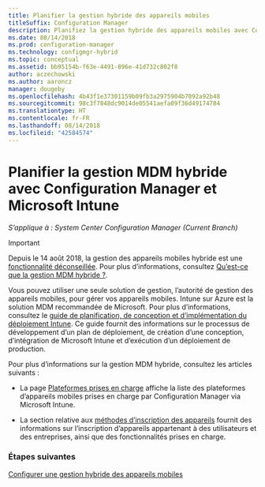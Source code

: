 ```yaml
---
title: Planifier la gestion hybride des appareils mobiles
titleSuffix: Configuration Manager
description: Planifiez la gestion hybride des appareils mobiles avec Configuration Manager et Microsoft Intune.
ms.date: 08/14/2018
ms.prod: configuration-manager
ms.technology: configmgr-hybrid
ms.topic: conceptual
ms.assetid: bb95154b-f63e-4491-896e-41d732c802f8
author: aczechowski
ms.author: aaroncz
manager: dougeby
ms.openlocfilehash: 4b43f1e37301159b09fb3a2975904b7092a92b48
ms.sourcegitcommit: 98c3f7848dc9014de05541aefa09f36d49174784
ms.translationtype: HT
ms.contentlocale: fr-FR
ms.lasthandoff: 08/14/2018
ms.locfileid: "42584574"
---
```

# <a name="plan-for-hybrid-mdm-with-configuration-manager-and-microsoft-intune"></a>Planifier la gestion MDM hybride avec Configuration Manager et Microsoft Intune

*S’applique à : System Center Configuration Manager (Current Branch)*


> [!Important]  
> Depuis le 14 août 2018, la gestion des appareils mobiles hybride est une [fonctionnalité déconseillée](/sccm/core/plan-design/changes/deprecated/removed-and-deprecated-cmfeatures). Pour plus d’informations, consultez [Qu’est-ce que la gestion MDM hybride ?](/sccm/mdm/understand/hybrid-mobile-device-management).<!--Intune feature 2683117-->  


Vous pouvez utiliser une seule solution de gestion, l’autorité de gestion des appareils mobiles, pour gérer vos appareils mobiles. Intune sur Azure est la solution MDM recommandée de Microsoft. Pour plus d’informations, consultez le [guide de planification, de conception et d’implémentation du déploiement Intune](https://docs.microsoft.com/intune/plan-design/introduction). Ce guide fournit des informations sur le processus de développement d’un plan de déploiement, de création d’une conception, d’intégration de Microsoft Intune et d’exécution d’un déploiement de production.

Pour plus d’informations sur la gestion MDM hybride, consultez les articles suivants :
- La page [Plateformes prises en charge](supported-device-platforms-for-hybrid.md) affiche la liste des plateformes d’appareils mobiles prises en charge par Configuration Manager via Microsoft Intune.

- La section relative aux [méthodes d’inscription des appareils](device-enrollment-methods.md) fournit des informations sur l’inscription d’appareils appartenant à des utilisateurs et des entreprises, ainsi que des fonctionnalités prises en charge.


### <a name="next-steps"></a>Étapes suivantes

 [Configurer une gestion hybride des appareils mobiles](../deploy-use/setup-hybrid-mdm.md)
